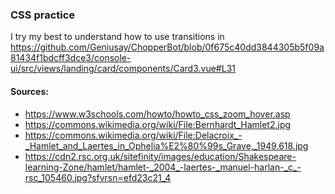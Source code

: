 ### CSS practice

I try my best to understand how to use transitions in https://github.com/Geniusay/ChopperBot/blob/0f675c40dd3844305b5f09a81434f1bdcff3dce3/console-ui/src/views/landing/card/components/Card3.vue#L31

#### Sources:
- https://www.w3schools.com/howto/howto_css_zoom_hover.asp
- https://commons.wikimedia.org/wiki/File:Bernhardt_Hamlet2.jpg
- https://commons.wikimedia.org/wiki/File:Delacroix_-_Hamlet_and_Laertes_in_Ophelia%E2%80%99s_Grave,_1949.618.jpg
- https://cdn2.rsc.org.uk/sitefinity/images/education/Shakespeare-learning-Zone/hamlet/hamlet-_2004_-laertes-_manuel-harlan-_c_-rsc_105460.jpg?sfvrsn=efd23c21_4
